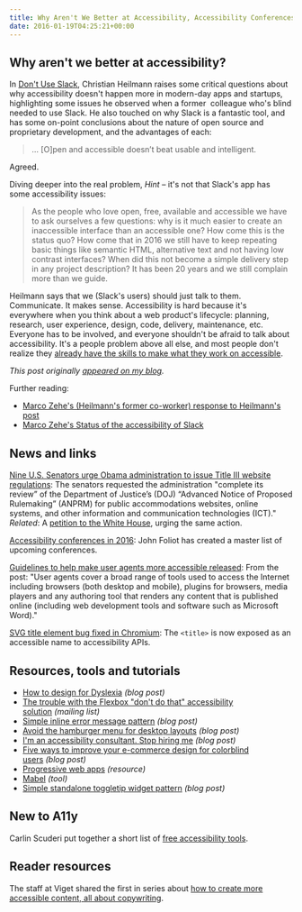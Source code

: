 ```yaml
---
title: Why Aren't We Better at Accessibility, Accessibility Conferences, I'm an Accessibility Consultant, Stop Hiring Me and More
date: 2016-01-19T04:25:21+00:00
---
```


## Why aren't we better at accessibility?

In [Don't Use Slack](https://medium.com/hacker-daily/don-t-use-slack-8e70452f3eed), Christian Heilmann raises some critical questions about why accessibility doesn't happen more in modern-day apps and startups, highlighting some issues he observed when a former  colleague who's blind needed to use Slack. He also touched on why Slack is a fantastic tool, and has some on-point conclusions about the nature of open source and proprietary development, and the advantages of each:

> … [O]pen and accessible doesn’t beat usable and intelligent.

Agreed.

Diving deeper into the real problem, *Hint –* it's not that Slack's app has some accessibility issues:

> As the people who love open, free, available and accessible we have to ask ourselves a few questions: why is it much easier to create an inaccessible interface than an accessible one? How come this is the status quo? How come that in 2016 we still have to keep repeating basic things like semantic HTML, alternative text and not having low contrast interfaces? When did this not become a simple delivery step in any project description? It has been 20 years and we still complain more than we guide.

Heilmann says that we (Slack's users) should just talk to them. Communicate. It makes sense. Accessibility is hard because it's everywhere when you think about a web product's lifecycle: planning, research, user experience, design, code, delivery, maintenance, etc. Everyone has to be involved, and everyone shouldn't be afraid to talk about accessibility. It's a people problem above all else, and most people don't realize they [already have the skills to make what they work on accessible](http://davidakennedy.com/tag/everyday-accessibility/).

_This post originally [appeared on my blog](http://davidakennedy.com/2016/01/15/dont-use-slack-or-why-arent-we-better-at-accessibility/)._

Further reading:

- [Marco Zehe's (Heilmann's former co-worker) response to Heilmann's post](https://medium.com/@MarcoZehe/i-am-the-one-christian-heilmann-was-referring-to-in-his-post-d49b6173a161)
- [Marco Zehe's Status of the accessibility of Slack](https://www.marcozehe.de/2016/01/16/status-of-the-accessibility-of-slack/)

## News and links

[Nine U.S. Senators urge Obama administration to issue Title III website regulations](http://www.lexology.com/library/detail.aspx?g=fb4c4abc-eb3c-4033-8be2-065359028985): The senators requested the administration "complete its review” of the Department of Justice’s (DOJ) “Advanced Notice of Proposed Rulemaking” (ANPRM) for public accommodations websites, online systems, and other information and communication technologies (ICT)." _Related_: A [petition to the White House](https://petitions.whitehouse.gov/petition/direct-us-department-justice-promptly-release-ada-internet-regulations), urging the same action.

[Accessibility conferences in 2016](http://john.foliot.ca/accessibility-conferences-2016/): John Foliot has created a master list of upcoming conferences.

[Guidelines to help make user agents more accessible released](http://www.accessiq.org/news/news/2015/12/guidelines-to-help-make-user-agents-more-accessible-released): From the post: "User agents cover a broad range of tools used to access the Internet including browsers (both desktop and mobile), plugins for browsers, media players and any authoring tool that renders any content that is published online (including web development tools and software such as Microsoft Word)."

[SVG title element bug fixed in Chromium](https://code.google.com/p/chromium/issues/detail?id=566252): The `<title>` is now exposed as an accessible name to accessibility APIs.

## Resources, tools and tutorials

- [How to design for Dyslexia](https://medium.com/@usabilla/how-to-design-for-dyslexia-71e214fe6964) *(blog post)*
- [The trouble with the Flexbox "don't do that" accessibility solution](https://lists.w3.org/Archives/Public/public-apa/2016Jan/0025.html) *(mailing list)*
- [Simple inline error message pattern](https://www.paciellogroup.com/blog/2016/01/simple-inline-error-message-pattern/) *(blog post)*
- [Avoid the hamburger menu for desktop layouts](http://adrianroselli.com/2016/01/avoid-the-hamburger-menu-for-desktop-layouts.html) *(blog post)*
- [I'm an accessibility consultant. Stop hiring me](https://www.joedolson.com/2016/01/im-an-accessibility-consultant-stop-hiring-me/) *(blog post)*
- [Five ways to improve your e-commerce design for colorblind users](https://www.shopify.com/partners/blog/86314118-5-ways-to-improve-your-ecommerce-design-for-colourblind-users) *(blog post)*
- [Progressive web apps](https://developers.google.com/web/progressive-web-apps) *(resource)*
- [Mabel](http://inclusivemabel.me) _(tool)_
- [Simple standalone toggletip widget pattern](https://www.paciellogroup.com/blog/2016/01/simple-standalone-toggletip-widget-pattern/) _(blog post)_

## New to A11y

Carlin Scuderi put together a short list of [free accessibility tools](https://medium.com/bread-crumbs/free-web-accessibility-tools-round-up-b83a33797789).

## Reader resources

The staff at Viget shared the first in series about [how to create more accessible content, all about copywriting](https://viget.com/advance/how-to-create-more-accessible-content-part-1).
